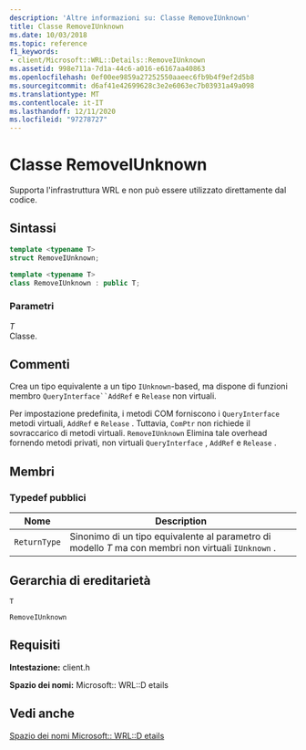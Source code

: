```yaml
---
description: 'Altre informazioni su: Classe RemoveIUnknown'
title: Classe RemoveIUnknown
ms.date: 10/03/2018
ms.topic: reference
f1_keywords:
- client/Microsoft::WRL::Details::RemoveIUnknown
ms.assetid: 998e711a-7d1a-44c6-a016-e6167aa40863
ms.openlocfilehash: 0ef00ee9859a27252550aaeec6fb9b4f9ef2d5b8
ms.sourcegitcommit: d6af41e42699628c3e2e6063ec7b03931a49a098
ms.translationtype: MT
ms.contentlocale: it-IT
ms.lasthandoff: 12/11/2020
ms.locfileid: "97278727"
---
```

# <a name="removeiunknown-class"></a>Classe RemoveIUnknown

Supporta l'infrastruttura WRL e non può essere utilizzato direttamente dal codice.

## <a name="syntax"></a>Sintassi

```cpp
template <typename T>
struct RemoveIUnknown;

template <typename T>
class RemoveIUnknown : public T;
```

### <a name="parameters"></a>Parametri

*T*<br/>
Classe.

## <a name="remarks"></a>Commenti

Crea un tipo equivalente a un tipo `IUnknown`-based, ma dispone di funzioni membro `QueryInterface``AddRef` e `Release` non virtuali.

Per impostazione predefinita, i metodi COM forniscono i `QueryInterface` metodi virtuali, `AddRef` e `Release` . Tuttavia, `ComPtr` non richiede il sovraccarico di metodi virtuali. `RemoveIUnknown` Elimina tale overhead fornendo metodi privati, non virtuali `QueryInterface` , `AddRef` e `Release` .

## <a name="members"></a>Membri

### <a name="public-typedefs"></a>Typedef pubblici

|Nome|Description|
|----------|-----------------|
|`ReturnType`|Sinonimo di un tipo equivalente al parametro di modello *T* ma con membri non virtuali `IUnknown` .|

## <a name="inheritance-hierarchy"></a>Gerarchia di ereditarietà

`T`

`RemoveIUnknown`

## <a name="requirements"></a>Requisiti

**Intestazione:** client.h

**Spazio dei nomi:** Microsoft:: WRL::D etails

## <a name="see-also"></a>Vedi anche

[Spazio dei nomi Microsoft:: WRL::D etails](microsoft-wrl-details-namespace.md)
